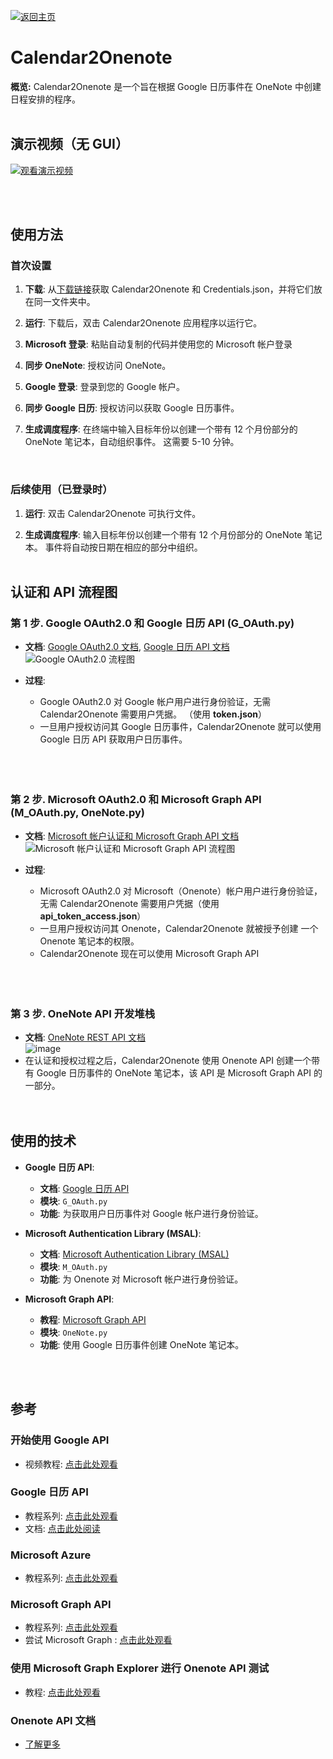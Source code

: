 [![返回主页](https://img.shields.io/badge/返回主页-blueviolet.svg)](https://github.com/juho-creator/Calendar2Onenote/blob/main/README.CH.md)


# Calendar2Onenote

**概览:** Calendar2Onenote 是一个旨在根据 Google 日历事件在 OneNote 中创建日程安排的程序。
<br><br>

## 演示视频（无 GUI）
[![观看演示视频](https://img.youtube.com/vi/kQ-CY51pwEo/0.jpg)](https://www.youtube.com/watch?v=kQ-CY51pwEo)

<!-- 如果适用，请在此添加演示内容 -->
<br><br>

## 使用方法

### 首次设置

1. **下载**: 从[下载链接](https://github.com/juho-creator/OneNoteSyncScheduler/releases)获取 Calendar2Onenote 和 Credentials.json，并将它们放在同一文件夹中。

2. **运行**: 下载后，双击 Calendar2Onenote 应用程序以运行它。

3. **Microsoft 登录**: 粘贴自动复制的代码并使用您的 Microsoft 帐户登录

4. **同步 OneNote**: 授权访问 OneNote。

5. **Google 登录**: 登录到您的 Google 帐户。

6. **同步 Google 日历**: 授权访问以获取 Google 日历事件。

7. **生成调度程序**: 在终端中输入目标年份以创建一个带有 12 个月份部分的 OneNote 笔记本，自动组织事件。 这需要 5-10 分钟。
<br>

### 后续使用（已登录时）

1. **运行**: 双击 Calendar2Onenote 可执行文件。

2. **生成调度程序**: 输入目标年份以创建一个带有 12 个月份部分的 OneNote 笔记本。 事件将自动按日期在相应的部分中组织。
<br><br>

## 认证和 API 流程图
### 第 1 步. Google OAuth2.0 和 Google 日历 API (G_OAuth.py)
- **文档**: [Google OAuth2.0 文档](https://developers.google.com/workspace/guides/auth-overview?hl=ko), [Google 日历 API 文档](https://developers.google.com/calendar/api/quickstart/python?hl=ko)
<br>![Google OAuth2.0 流程图](https://github.com/juho-creator/OneNoteSyncScheduler/assets/72856990/26717732-7e98-4da7-b845-eebff57423e6)

- **过程**:
  - Google OAuth2.0 对 Google 帐户用户进行身份验证，无需 Calendar2Onenote 需要用户凭据。 （使用 **token.json**）
  - 一旦用户授权访问其 Google 日历事件，Calendar2Onenote 就可以使用 Google 日历 API 获取用户日历事件。 <br><br><br><br>






### 第 2 步. Microsoft OAuth2.0 和 Microsoft Graph API (M_OAuth.py, OneNote.py)
- **文档**: [Microsoft 帐户认证和 Microsoft Graph API 文档](https://learn.microsoft.com/en-us/azure/active-directory/develop/msal-authentication-flows)
<br>![Microsoft 帐户认证和 Microsoft Graph API 流程图](https://github.com/juho-creator/OneNoteSyncScheduler/assets/72856990/e1df5d9b-e7e4-4e8f-8bba-fb4b8e718fab)

- **过程**:
  - Microsoft OAuth2.0 对 Microsoft（Onenote）帐户用户进行身份验证，无需 Calendar2Onenote 需要用户凭据（使用 **api_token_access.json**）
  - 一旦用户授权访问其 Onenote，Calendar2Onenote 就被授予创建 一个 Onenote 笔记本的权限。
  - Calendar2Onenote 现在可以使用 Microsoft Graph API <br><br><br><br>
    


### 第 3 步. OneNote API 开发堆栈 <br>
- **文档**: [OneNote REST API 文档](https://learn.microsoft.com/en-us/graph/api/resources/onenote-api-overview?view=graph-rest-1.0) <br>
![image](https://github.com/juho-creator/OneNoteSyncScheduler/assets/72856990/df597c54-752f-44ed-9967-abe356bb24c2)
- 在认证和授权过程之后，Calendar2Onenote 使用 Onenote API 创建一个带有 Google 日历事件的 OneNote 笔记本，该 API 是 Microsoft Graph API 的一部分。 <br>
<br><br>

## 使用的技术 
  
- **Google 日历 API**: 
  - **文档**: [Google 日历 API](https://developers.google.com/calendar/api/quickstart/python?hl=ko)
  - **模块**: `G_OAuth.py`
  - **功能**: 为获取用户日历事件对 Google 帐户进行身份验证。
  
- **Microsoft Authentication Library (MSAL)**: 
  - **文档**: [Microsoft Authentication Library (MSAL)](https://github.com/AzureAD/microsoft-authentication-library-for-python)
  - **模块**: `M_OAuth.py`
  - **功能**: 为 Onenote 对 Microsoft 帐户进行身份验证。


  
- **Microsoft Graph API**: 
  - **教程**: [Microsoft Graph API](https://www.youtube.com/watch?v=AjOfAQCZsJU&list=PL3JVwFmb_BnT9Ti0MMRj5nPF7XoN-4MQx&index=2)
  - **模块**: `OneNote.py`
  - **功能**: 使用 Google 日历事件创建 OneNote 笔记本。

<br><br>

## 参考

### 开始使用 Google API

- 视频教程: [点击此处观看](https://www.youtube.com/watch?v=I5ili_1G0Vk)

### Google 日历 API

- 教程系列: [点击此处观看](https://www.youtube.com/watch?v=1JkKtGFnua8&list=PL3JVwFmb_BnTO_sppfTh3VkPhfDWRY5on)
- 文档: [点击此处阅读](https://developers.google.com/calendar/api/quickstart/python)

### Microsoft Azure

- 教程系列: [点击此处观看](https://www.youtube.com/watch?v=BErur8WwAsg&list=PL3JVwFmb_BnQ8zwvN4OmP-fYpwJXg47Z6)

### Microsoft Graph API

- 教程系列: [点击此处观看](https://www.youtube.com/watch?v=7ywUs54eGBo&list=PL3JVwFmb_BnT9Ti0MMRj5nPF7XoN-4MQx)
- 尝试 Microsoft Graph : [点击此处观看](https://developer.microsoft.com/en-us/graph/graph-explorer)

### 使用 Microsoft Graph Explorer 进行 Onenote API 测试

- 教程: [点击此处观看](https://www.youtube.com/watch?v=VXd4OeQU1ek)

### Onenote API 文档

- [了解更多](https://learn.microsoft.com/en-us/graph/api/resources/onenote-api-overview?view=graph-rest-1.0)
